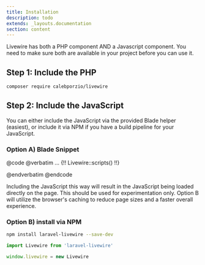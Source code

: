 ```yaml
---
title: Installation
description: todo
extends: _layouts.documentation
section: content
---
```


Livewire has both a PHP component AND a Javascript component. You need to make sure both are available in your project before you can use it.

## Step 1: Include the PHP
```bash
composer require calebporzio/livewire
```

## Step 2: Include the JavaScript
You can either include the JavaScript via the provided Blade helper (easiest), or include it via NPM if you have a build pipeline for your JavaScript.

### Option A) Blade Snippet

@code
@verbatim
    ...
    {!! Livewire::scripts() !!}
</body>
</html>
@endverbatim
@endcode

<div title="Warning"><div title="Warning__content">

Including the JavaScript this way will result in the JavaScript being loaded directly on the page. This should be used for experimentation only. Option B will utilize the browser's caching to reduce page sizes and a faster overall experience.
</div></div>

### Option B) install via NPM

```bash
npm install laravel-livewire --save-dev
```

```js
import Livewire from 'laravel-livewire'

window.livewire = new Livewire
```
